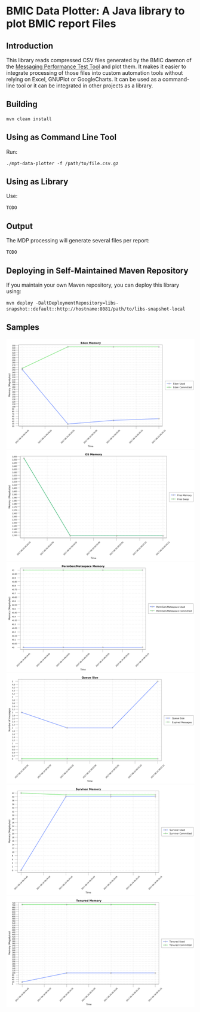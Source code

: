 BMIC Data Plotter: A Java library to plot BMIC report Files
============


Introduction
----

This library reads compressed CSV files generated by the BMIC daemon of the [Messaging Performance Test Tool](https://github.com/orpiske/msg-perf-tool/) and plot them. It makes it
easier to integrate processing of those files into custom automation tools without relying on Excel, GNUPlot or
GoogleCharts.
It can be used as a command-line tool or it can be integrated in other projects as a library.


Building
----

```
mvn clean install
```



Using as Command Line Tool
----

Run:

```
./mpt-data-plotter -f /path/to/file.csv.gz
```

Using as Library
----

Use:

```
TODO
```

Output
----

The MDP processing will generate several files per report: 

```
TODO
```

Deploying in Self-Maintained Maven Repository
----

If you maintain your own Maven repository, you can deploy this library using:

```
mvn deploy -DaltDeploymentRepository=libs-snapshot::default::http://hostname:8081/path/to/libs-snapshot-local
```

Samples
----
![Eden](doc/broker-jvm-inspector_eden_memory.png)
![Physical](doc/broker-jvm-inspector_memory.png)
![PermGen](doc/broker-jvm-inspector_pm_memory.png)
![Queue Data](doc/broker-jvm-inspector_queue_data.png)
![Survivor Memory](doc/broker-jvm-inspector_survivor_memory.png)
![Tenured Memory](doc/broker-jvm-inspector_tenured_memory.png)
